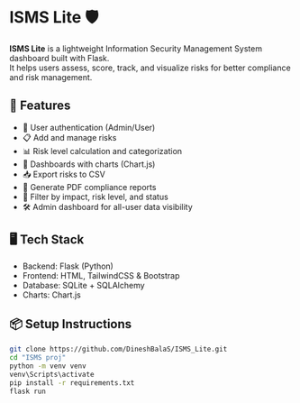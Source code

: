 # ISMS Lite 🛡️

**ISMS Lite** is a lightweight Information Security Management System dashboard built with Flask.  
It helps users assess, score, track, and visualize risks for better compliance and risk management.

## 🔧 Features

- 🔐 User authentication (Admin/User)
- 📋 Add and manage risks
- 📊 Risk level calculation and categorization
- 🎨 Dashboards with charts (Chart.js)
- 📥 Export risks to CSV
- 📄 Generate PDF compliance reports
- 🎯 Filter by impact, risk level, and status
- 🛠️ Admin dashboard for all-user data visibility

## 🖥️ Tech Stack

- Backend: Flask (Python)
- Frontend: HTML, TailwindCSS & Bootstrap
- Database: SQLite + SQLAlchemy
- Charts: Chart.js

## 📦 Setup Instructions

```bash
git clone https://github.com/DineshBalaS/ISMS_Lite.git
cd "ISMS proj"
python -m venv venv
venv\Scripts\activate
pip install -r requirements.txt
flask run
